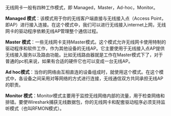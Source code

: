 无线网卡一般有四种工作模式，即 Managed，Master，Ad-hoc，Monitor。

**Managed 模式**：该模式用于你的无线客户端直接与无线接入点（Access Point，即AP）进行接入连接。在这个模式中，我们可以进行无线接入internet上网，无线网卡的驱动程序依赖无线AP管理整个通信过程。

**Master 模式**：一些无线网卡支持Master模式。这个模式允许无线网卡使用特制的驱动程序和软件工作，作为其他设备的无线AP。它主要使用于无线接入点AP提供无线接入服务以及路由功能。比如无线路由器就是工作在Master模式下了，对于普通的pc机来说，如果有合适的硬件它也可以变成一台无线AP。

**Ad hoc模式**：当你的网络由互相直连的设备组成时，就使用这个模式。在这个模式中，各设备之间采用对等网络的方式进行连接，无线通信双方共同承担无线AP的职责。

**Monitor 模式**：Monitor模式主要用于监控无线网络内部的流量，用于检查网络和排错。要使Wireshark捕获无线数据包，你的无线网卡和配套驱动程序必须支持监听模式（也叫RFMON模式）。